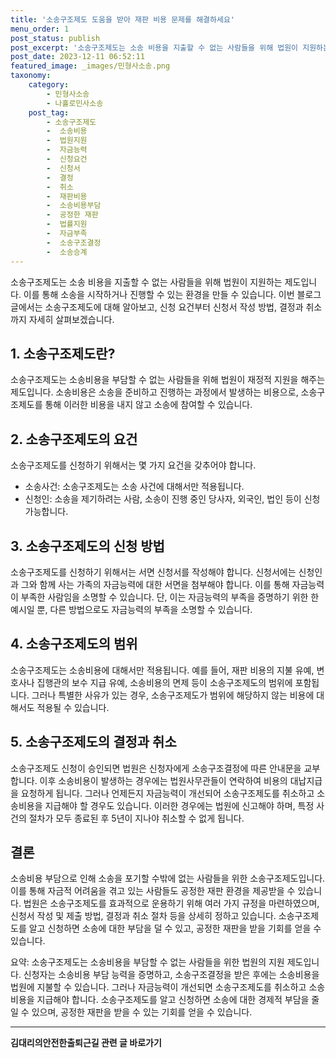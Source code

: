 ```yaml
---
title: '소송구조제도 도움을 받아 재판 비용 문제를 해결하세요'
menu_order: 1
post_status: publish
post_excerpt: '소송구조제도는 소송 비용을 지출할 수 없는 사람들을 위해 법원이 지원하는 제도입니다. 이를 통해 소송을 시작하거나 진행할 수 있는 환경을 만들 수 있습니다. 이번 블로그 글에서는 소송구조제도에 대해 알아보고, 신청 요건부터 신청서 작성 방법, 결정과 취소까지 자세히 살펴보겠습니다.'
post_date: 2023-12-11 06:52:11
featured_image: _images/민형사소송.png
taxonomy:
    category:
        - 민형사소송
        - 나홀로민사소송
    post_tag:
        - 소송구조제도
        -  소송비용
        -  법원지원
        -  자금능력
        -  신청요건
        -  신청서
        -  결정
        -  취소
        -  재판비용
        -  소송비용부담
        -  공정한 재판
        -  법률지원
        -  자금부족
        -  소송구조결정
        -  소송승계
---
```



소송구조제도는 소송 비용을 지출할 수 없는 사람들을 위해 법원이 지원하는 제도입니다. 이를 통해 소송을 시작하거나 진행할 수 있는 환경을 만들 수 있습니다. 이번 블로그 글에서는 소송구조제도에 대해 알아보고, 신청 요건부터 신청서 작성 방법, 결정과 취소까지 자세히 살펴보겠습니다.

## 1. 소송구조제도란?
소송구조제도는 소송비용을 부담할 수 없는 사람들을 위해 법원이 재정적 지원을 해주는 제도입니다. 소송비용은 소송을 준비하고 진행하는 과정에서 발생하는 비용으로, 소송구조제도를 통해 이러한 비용을 내지 않고 소송에 참여할 수 있습니다.

## 2. 소송구조제도의 요건
소송구조제도를 신청하기 위해서는 몇 가지 요건을 갖추어야 합니다. 
- 소송사건: 소송구조제도는 소송 사건에 대해서만 적용됩니다.
- 신청인: 소송을 제기하려는 사람, 소송이 진행 중인 당사자, 외국인, 법인 등이 신청 가능합니다.

## 3. 소송구조제도의 신청 방법
소송구조제도를 신청하기 위해서는 서면 신청서를 작성해야 합니다. 신청서에는 신청인과 그와 함께 사는 가족의 자금능력에 대한 서면을 첨부해야 합니다. 이를 통해 자금능력이 부족한 사람임을 소명할 수 있습니다. 단, 이는 자금능력의 부족을 증명하기 위한 한 예시일 뿐, 다른 방법으로도 자금능력의 부족을 소명할 수 있습니다.

## 4. 소송구조제도의 범위
소송구조제도는 소송비용에 대해서만 적용됩니다. 예를 들어, 재판 비용의 지불 유예, 변호사나 집행관의 보수 지급 유예, 소송비용의 면제 등이 소송구조제도의 범위에 포함됩니다. 그러나 특별한 사유가 있는 경우, 소송구조제도가 범위에 해당하지 않는 비용에 대해서도 적용될 수 있습니다.

## 5. 소송구조제도의 결정과 취소
소송구조제도 신청이 승인되면 법원은 신청자에게 소송구조결정에 따른 안내문을 교부합니다. 이후 소송비용이 발생하는 경우에는 법원사무관들이 연락하여 비용의 대납지급을 요청하게 됩니다. 그러나 언제든지 자금능력이 개선되어 소송구조제도를 취소하고 소송비용을 지급해야 할 경우도 있습니다. 이러한 경우에는 법원에 신고해야 하며, 특정 사건의 절차가 모두 종료된 후 5년이 지나야 취소할 수 없게 됩니다.

## 결론
소송비용 부담으로 인해 소송을 포기할 수밖에 없는 사람들을 위한 소송구조제도입니다. 이를 통해 자금적 어려움을 겪고 있는 사람들도 공정한 재판 환경을 제공받을 수 있습니다. 법원은 소송구조제도를 효과적으로 운용하기 위해 여러 가지 규정을 마련하였으며, 신청서 작성 및 제출 방법, 결정과 취소 절차 등을 상세히 정하고 있습니다. 소송구조제도를 알고 신청하면 소송에 대한 부담을 덜 수 있고, 공정한 재판을 받을 기회를 얻을 수 있습니다.

요약: 소송구조제도는 소송비용을 부담할 수 없는 사람들을 위한 법원의 지원 제도입니다. 신청자는 소송비용 부담 능력을 증명하고, 소송구조결정을 받은 후에는 소송비용을 법원에 지불할 수 있습니다. 그러나 자금능력이 개선되면 소송구조제도를 취소하고 소송비용을 지급해야 합니다. 소송구조제도를 알고 신청하면 소송에 대한 경제적 부담을 줄일 수 있으며, 공정한 재판을 받을 수 있는 기회를 얻을 수 있습니다.
<!-- wp:separator -->
<hr class="wp-block-separator has-alpha-channel-opacity"/>
<!-- /wp:separator -->

<!-- wp:group {"backgroundColor":"base","layout":{"type":"constrained"}} -->
<div class="wp-block-group has-base-background-color has-background"><!-- wp:paragraph {"align":"center","fontSize":"medium"} -->
<p class="has-text-align-center has-large-font-size"><strong>김대리의안전한출퇴근길 관련 글 바로가기</strong></p>
<!-- /wp:paragraph -->


<!-- wp:latest-posts
{"categories":[{"id":1794,"count":19,"description":"","link":"https://uknowlaw.com/category/%ea%b9%80%eb%8c%80%eb%a6%ac%ec%9d%98%ec%95%88%ec%a0%84%ed%95%9c%ec%b6%9c%ed%87%b4%ea%b7%bc%ea%b8%b8/","name":"김대리의안전한출퇴근길","slug":"김대리의안전한출퇴근길","taxonomy":"category","parent":0,"meta":[],"_links":{"self":[{"href":"https://uknowlaw.com/wp-json/wp/v2/categories/1794"}],"collection":[{"href":"https://uknowlaw.com/wp-json/wp/v2/categories"}],"about":[{"href":"https://uknowlaw.com/wp-json/wp/v2/taxonomies/category"}],"wp:post_type":[{"href":"https://uknowlaw.com/wp-json/wp/v2/posts?categories=1794"}],"curies":[{"name":"wp","href":"https://api.w.org/{rel}","templated":true}]}}],"postsToShow":100,"excerptLength":28,"postLayout":"grid","columns":2,"featuredImageAlign":"left","featuredImageSizeSlug":"large","fontSize":"small"} /--></div>
<!-- /wp:group -->